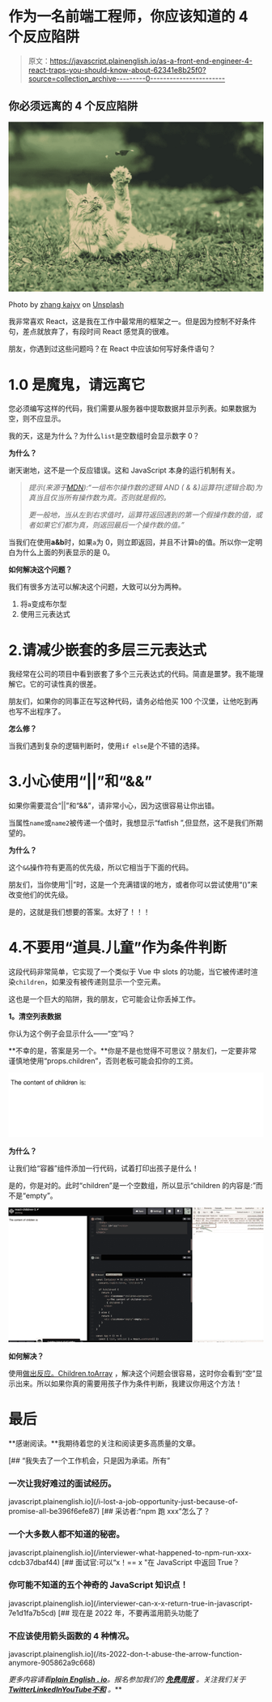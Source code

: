 # 作为一名前端工程师，你应该知道的 4 个反应陷阱

> 原文：<https://javascript.plainenglish.io/as-a-front-end-engineer-4-react-traps-you-should-know-about-62341e8b25f0?source=collection_archive---------0----------------------->

## 你必须远离的 4 个反应陷阱

![](img/59ecc7de995fff505688e3c0c1a43bc2.png)

Photo by [zhang kaiyv](https://unsplash.com/@zhangkaiyv?utm_source=medium&utm_medium=referral) on [Unsplash](https://unsplash.com?utm_source=medium&utm_medium=referral)

我非常喜欢 React，这是我在工作中最常用的框架之一。但是因为控制不好条件句，差点就放弃了，有段时间 React 感觉真的很难。

朋友，你遇到过这些问题吗？在 React 中应该如何写好条件语句？

# 1.0 是魔鬼，请远离它

您必须编写这样的代码，我们需要从服务器中提取数据并显示列表。如果数据为空，则不应显示。

我的天，这是为什么？为什么`list`是空数组时会显示数字 0？

**为什么？**

谢天谢地，这不是一个反应错误。这和 JavaScript 本身的运行机制有关。

> *提示(来源于*[*MDN*](https://developer.mozilla.org/en-US/docs/Web/JavaScript/Reference/Operators/Logical_AND)*):“一组布尔操作数的逻辑 AND ( & &)运算符(逻辑合取)为真当且仅当所有操作数为真。否则就是假的。*
> 
> *更一般地，当从左到右求值时，运算符返回遇到的第一个假操作数的值，或者如果它们都为真，则返回最后一个操作数的值。”*

当我们在使用**a&b**时，如果`a`为 0，则立即返回，并且不计算`b`的值。所以你一定明白为什么上面的列表显示的是 0。

**如何解决这个问题？**

我们有很多方法可以解决这个问题，大致可以分为两种。

1.  将`a`变成布尔型
2.  使用三元表达式

# 2.请减少嵌套的多层三元表达式

我经常在公司的项目中看到嵌套了多个三元表达式的代码。简直是噩梦。我不能理解它。它的可读性真的很差。

朋友们，如果你的同事正在写这种代码，请务必给他买 100 个汉堡，让他吃到再也写不出程序了。

**怎么修？**

当我们遇到复杂的逻辑判断时，使用`if else`是个不错的选择。

# 3.小心使用“||”和“&&”

如果你需要混合“||”和“&&”，请非常小心，因为这很容易让你出错。

当属性`name`或`name2`被传递一个值时，我想显示“fatfish ”,但显然，这不是我们所期望的。

**为什么？**

这个`&&`操作符有更高的优先级，所以它相当于下面的代码。

朋友们，当你使用“||”时，这是一个充满错误的地方，或者你可以尝试使用“()”来改变他们的优先级。

是的，这就是我们想要的答案。太好了！！！

# 4.不要用“道具.儿童”作为条件判断

这段代码非常简单，它实现了一个类似于 Vue 中 slots 的功能，当它被传递时渲染`children`，如果没有被传递则显示一个空元素。

这也是一个巨大的陷阱，我的朋友，它可能会让你丢掉工作。

**1。清空列表数据**

你认为这个例子会显示什么——“空”吗？

**不幸的是，答案是另一个。**你是不是也觉得不可思议？朋友们，一定要非常谨慎地使用“props.children”，否则老板可能会扣你的工资。

![](img/80305bf1f50f81f805d5f3eb8228f582.png)

**为什么？**

让我们给“容器”组件添加一行代码，试着打印出孩子是什么！

是的，你是对的。此时“children”是一个空数组，所以显示“children 的内容是:”而不是“empty”。

![](img/9d55aaeaf683411e2fcf7a4138dbaa6b.png)

**如何解决？**

使用[做出反应。Children.toArray](https://reactjs.org/docs/react-api.html#reactchildrentoarray) ，解决这个问题会很容易，这时你会看到“空”显示出来。所以如果你真的需要用孩子作为条件判断，我建议你用这个方法！

# 最后

**感谢阅读。**我期待着您的关注和阅读更多高质量的文章。

[](/i-lost-a-job-opportunity-just-because-of-promise-all-be396f6efe87) [## “我失去了一个工作机会，只是因为承诺。所有”

### 一次让我好难过的面试经历。

javascript.plainenglish.io](/i-lost-a-job-opportunity-just-because-of-promise-all-be396f6efe87) [](/interviewer-what-happened-to-npm-run-xxx-cdcb37dbaf44) [## 采访者:“npm 跑 xxx”怎么了？

### 一个大多数人都不知道的秘密。

javascript.plainenglish.io](/interviewer-what-happened-to-npm-run-xxx-cdcb37dbaf44) [](/interviewer-can-x-x-return-true-in-javascript-7e1d1fa7b5cd) [## 面试官:可以“x！== x "在 JavaScript 中返回 True？

### 你可能不知道的五个神奇的 JavaScript 知识点！

javascript.plainenglish.io](/interviewer-can-x-x-return-true-in-javascript-7e1d1fa7b5cd) [](/its-2022-don-t-abuse-the-arrow-function-anymore-905862a9c668) [## 现在是 2022 年，不要再滥用箭头功能了

### 不应该使用箭头函数的 4 种情况。

javascript.plainenglish.io](/its-2022-don-t-abuse-the-arrow-function-anymore-905862a9c668) 

*更多内容请看*[***plain English . io***](https://plainenglish.io/)*。报名参加我们的* [***免费周报***](http://newsletter.plainenglish.io/) *。关注我们关于*[***Twitter***](https://twitter.com/inPlainEngHQ)[***LinkedIn***](https://www.linkedin.com/company/inplainenglish/)*[***YouTube***](https://www.youtube.com/channel/UCtipWUghju290NWcn8jhyAw)*[***不和***](https://discord.gg/GtDtUAvyhW) *。***